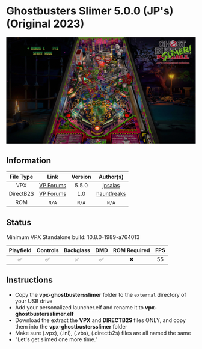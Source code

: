# Ghostbusters Slimer 5.0.0 (JP's) (Original 2023)

![Table Preview](../../images/vpx-jps-ghostbusters-slimer-preview.jpg)

## Information 
| File Type | Link | Version | Author(s) | 
|:---------:|:----:|:-------:|:---------:|
| VPX | [VP Forums](https://www.vpforums.org/index.php?app=downloads&showfile=12488) | 5.5.0 | [jpsalas](https://www.vpforums.org/index.php?showuser=277) |
| DirectB2S | [VP Forums](https://www.vpforums.org/index.php?app=downloads&showfile=12899) | 1.0 | [hauntfreaks](https://www.vpforums.org/index.php?showuser=73849) |
| ROM | `N/A` | `N/A` | `N/A` |

## Status 
Minimum VPX Standalone build: 10.8.0-1989-a764013

| Playfield | Controls | Backglass | DMD | ROM Required | FPS | 
|:---------:|:--------:|:---------:|:---:|:------------:|:---:|
| :white_check_mark: | :white_check_mark: | :white_check_mark: | :white_check_mark: | :x: | 55 |

## Instructions
- Copy the **vpx-ghostbustersslimer** folder to the `external` directory of your USB drive
- Add your personalized launcher.elf and rename it to **vpx-ghostbustersslimer.elf**
- Download the extract the **VPX** and **DIRECTB2S** files ONLY, and copy them into the **vpx-ghostbustersslimer** folder
- Make sure (.vpx), (.ini), (.vbs), (.directb2s) files are all named the same
- "Let's get slimed one more time."
